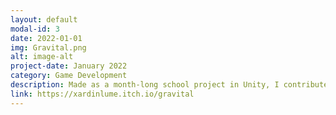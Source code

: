 ```yaml
---
layout: default
modal-id: 3
date: 2022-01-01
img: Gravital.png
alt: image-alt
project-date: January 2022
category: Game Development
description: Made as a month-long school project in Unity, I contributed to all stages of game development such as developping features, 3D modeling, sound design, level design, testing, code reviews...
link: https://xardinlume.itch.io/gravital
---
```

